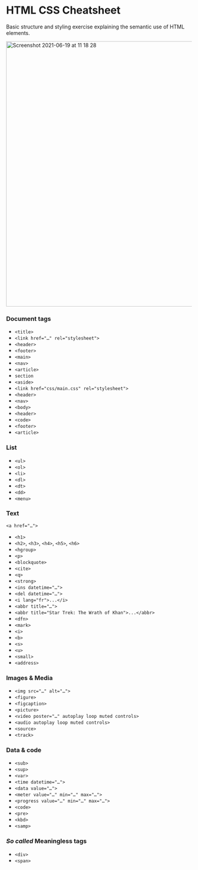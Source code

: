 # HTML CSS Cheatsheet
Basic structure and styling exercise explaining the semantic use of HTML elements.

<img width="717" alt="Screenshot 2021-06-19 at 11 18 28" src="https://user-images.githubusercontent.com/33905131/122639170-3bdd0100-d0f0-11eb-9b5d-15d79deba03e.png">


### Document tags
+ `<title>`
+ `<link href="…" rel="stylesheet">`
+ `<header>`
+ `<footer>`
+ `<main>`
+ `<nav>`
+ `<article>`
+ `section`
+ `<aside>`
+ `<link href="css/main.css" rel="stylesheet">`
+ `<header>`
+ `<nav>`
+ `<body>`
+ `<header>`
+ `<code>`
+ `<footer>`
+ `<article>`

### List
+ `<ul>`
+ `<ol>`
+ `<li>`
+ `<dl>`
+ `<dt>`
+ `<dd>`
+ `<menu>`

### Text
`<a href="…">`
+ `<h1>`
+ `<h2>`, `<h3>`, `<h4>`, `<h5>`, `<h6>`
+ `<hgroup>`
+ `<p>`
+ `<blockquote>`
+ `<cite>`
+ `<q>`
+ `<strong>`
+ `<ins datetime="…">`
+ `<del datetime="…">`
+ `<i lang="fr">...</i>`
+ `<abbr title="…">`
+ `<abbr title="Star Trek: The Wrath of Khan">...</abbr>`
+ `<dfn>`
+ `<mark>`
+ `<i>`
+ `<b>`
+ `<s>`
+ `<u>`
+ `<small>`
+ `<address>`

### Images & Media
+ `<img src="…" alt="…">`
+ `<figure>`
+ `<figcaption>`
+ `<picture>`
+ `<video poster="…" autoplay loop muted controls>`
+ `<audio autoplay loop muted controls>`
+ `<source>`
+ `<track>`

### Data & code
+ `<sub>`
+ `<sup>`
+ `<var>`
+ `<time datetime="…">`
+ `<data value="…">`
+ `<meter value="…" min="…" max="…">`
+ `<progress value="…" min="…" max="…">`
+ `<code>`
+ `<pre>`
+ `<kbd>`
+ `<samp>`

### *So called* Meaningless tags

+ `<div>`
+ `<span>`
